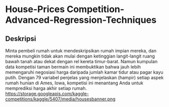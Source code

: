 # House-Prices Competition-Advanced-Regression-Techniques

## Deskripsi

Minta pembeli rumah untuk mendeskripsikan rumah impian mereka, dan mereka mungkin tidak akan mulai dengan ketinggian langit-langit ruang bawah tanah atau dekat dengan rel kereta timur-barat. Namun kumpulan data kompetisi taman bermain ini membuktikan bahwa jauh lebih memengaruhi negosiasi harga daripada jumlah kamar tidur atau pagar kayu putih.
Dengan 79 variabel penjelas yang menjelaskan (hampir) setiap aspek rumah hunian di Ames, Iowa, kompetisi ini menantang Anda untuk memprediksi harga akhir setiap rumah. 
https://storage.googleapis.com/kaggle-competitions/kaggle/5407/media/housesbanner.png
